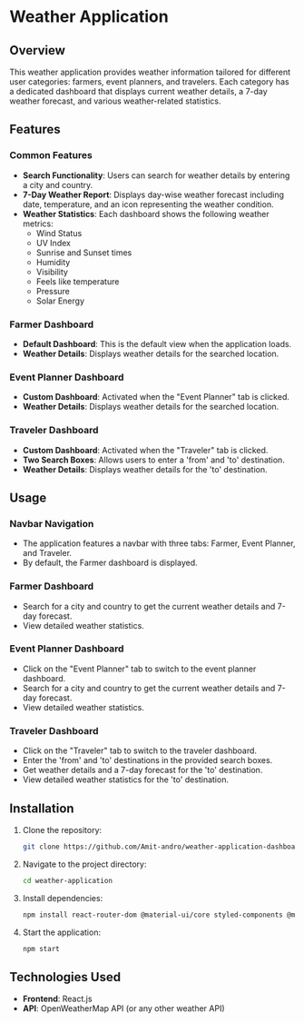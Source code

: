 # Weather Application

## Overview

This weather application provides weather information tailored for different user categories: farmers, event planners, and travelers. Each category has a dedicated dashboard that displays current weather details, a 7-day weather forecast, and various weather-related statistics.

## Features

### Common Features
- **Search Functionality**: Users can search for weather details by entering a city and country.
- **7-Day Weather Report**: Displays day-wise weather forecast including date, temperature, and an icon representing the weather condition.
- **Weather Statistics**: Each dashboard shows the following weather metrics:
  - Wind Status
  - UV Index
  - Sunrise and Sunset times
  - Humidity
  - Visibility
  - Feels like temperature
  - Pressure
  - Solar Energy

### Farmer Dashboard
- **Default Dashboard**: This is the default view when the application loads.
- **Weather Details**: Displays weather details for the searched location.

### Event Planner Dashboard
- **Custom Dashboard**: Activated when the "Event Planner" tab is clicked.
- **Weather Details**: Displays weather details for the searched location.

### Traveler Dashboard
- **Custom Dashboard**: Activated when the "Traveler" tab is clicked.
- **Two Search Boxes**: Allows users to enter a 'from' and 'to' destination.
- **Weather Details**: Displays weather details for the 'to' destination.

## Usage

### Navbar Navigation
- The application features a navbar with three tabs: Farmer, Event Planner, and Traveler.
- By default, the Farmer dashboard is displayed.

### Farmer Dashboard
- Search for a city and country to get the current weather details and 7-day forecast.
- View detailed weather statistics.

### Event Planner Dashboard
- Click on the "Event Planner" tab to switch to the event planner dashboard.
- Search for a city and country to get the current weather details and 7-day forecast.
- View detailed weather statistics.

### Traveler Dashboard
- Click on the "Traveler" tab to switch to the traveler dashboard.
- Enter the 'from' and 'to' destinations in the provided search boxes.
- Get weather details and a 7-day forecast for the 'to' destination.
- View detailed weather statistics for the 'to' destination.

## Installation

1. Clone the repository:
    ```sh
    git clone https://github.com/Amit-andro/weather-application-dashboard.git
    ```
2. Navigate to the project directory:
    ```sh
    cd weather-application
    ```
3. Install dependencies:
    ```sh
    npm install react-router-dom @material-ui/core styled-components @mui/material @emotion/react @emotion/styled axios
    ```
4. Start the application:
    ```sh
    npm start
    ```

## Technologies Used
- **Frontend**: React.js
- **API**: OpenWeatherMap API (or any other weather API)
